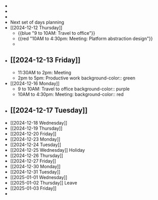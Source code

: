-
-
-
- Next set of days planning
- [[2024-12-12 Thursday]]
	- {{blue "9 to 10AM: Travel to office"}}
	- {{red "10AM to 4:30pm: Meeting: Platform abstraction design"}}
	-
- [[2024-12-13 Friday]]
	-
	- 11:30AM to 2pm: Meeting
	- 2pm to 5pm: Productive work
	  background-color:: green
- [[2024-12-16 Monday]]
	- 9 to 10AM: Travel to office
	  background-color:: purple
	- 10AM to 4:30pm: Meeting:
	  background-color:: red
- [[2024-12-17 Tuesday]]
	-
- [[2024-12-18 Wednesday]]
- [[2024-12-19 Thursday]]
- [[2024-12-20 Friday]]
- [[2024-12-23 Monday]]
- [[2024-12-24 Tuesday]]
- [[2024-12-25 Wednesday]] Holiday
- [[2024-12-26 Thursday]]
- [[2024-12-27 Friday]]
- [[2024-12-30 Monday]]
- [[2024-12-31 Tuesday]]
- [[2025-01-01 Wednesday]]
- [[2025-01-02 Thursday]] Leave
- [[2025-01-03 Friday]]
-